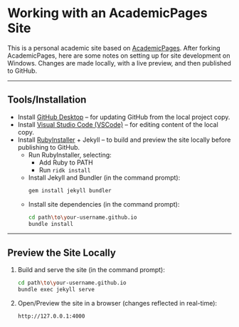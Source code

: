 # Working with an AcademicPages Site

This is a personal academic site based on [AcademicPages](https://github.com/academicpages/academicpages.github.io).
After forking AcademicPages, here are some notes on setting up for site development on Windows.
Changes are made locally, with a live preview, and then published to GitHub.


---

## Tools/Installation

- Install [GitHub Desktop](https://desktop.github.com) – for updating GitHub from the local project copy.
- Install [Visual Studio Code (VSCode)](https://code.visualstudio.com) – for editing content of the local copy.
- Install [RubyInstaller](https://rubyinstaller.org) + Jekyll – to build and preview the site locally before publishing to GitHub.
  - Run RubyInstaller, selecting:
    - Add Ruby to PATH
    - Run `ridk install`
  - Install Jekyll and Bundler (in the command prompt):
    ```sh
    gem install jekyll bundler
    ```
  - Install site dependencies (in the command prompt):
    ```sh
    cd path\to\your-username.github.io
    bundle install
    ```

---

## Preview the Site Locally

1. Build and serve the site (in the command prompt):
   ```sh
   cd path\to\your-username.github.io
   bundle exec jekyll serve
   ```
2. Open/Preview the site in a browser (changes reflected in real-time):
   ```
   http://127.0.0.1:4000
   ```

